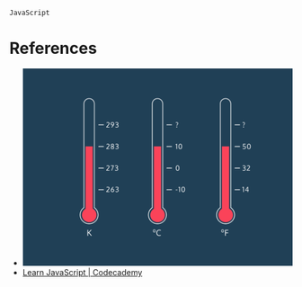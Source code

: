 `JavaScript`
# References
* <img src="./Kelvin Thermometers.svg">
* [Learn JavaScript | Codecademy](https://www.codecademy.com/courses/introduction-to-javascript/projects/kelvin-weather-javascript)
